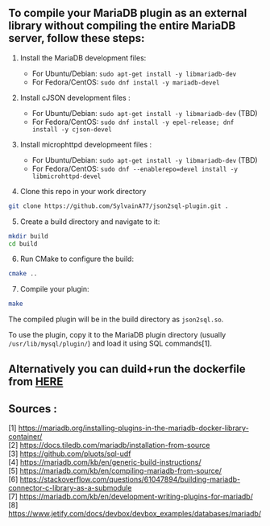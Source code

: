 ## To compile your MariaDB plugin as an external library without compiling the entire MariaDB server, follow these steps:

1. Install the MariaDB development files:
   - For Ubuntu/Debian: `sudo apt-get install -y libmariadb-dev`
   - For Fedora/CentOS: `sudo dnf install -y mariadb-devel`

2. Install cJSON development files :
   - For Ubuntu/Debian: `sudo apt-get install -y libmariadb-dev` (TBD)
   - For Fedora/CentOS: `sudo dnf install -y epel-release; dnf install -y cjson-devel`
  
3. Install microphttpd developmeent files :
   - For Ubuntu/Debian: `sudo apt-get install -y libmariadb-dev` (TBD)
   - For Fedora/CentOS: `sudo dnf --enablerepo=devel install -y libmicrohttpd-devel`   

5. Clone this repo in your work directory
```bash
git clone https://github.com/SylvainA77/json2sql-plugin.git .
```
   
5. Create a build directory and navigate to it:

```bash
mkdir build
cd build
```

6. Run CMake to configure the build:

```bash
cmake ..
```

7. Compile your plugin:

```bash
make
```

The compiled plugin will be in the build directory as `json2sql.so`.

To use the plugin, copy it to the MariaDB plugin directory (usually `/usr/lib/mysql/plugin/`) and load it using SQL commands[1].

## Alternatively you can duild+run the dockerfile from [HERE](https://github.com/SylvainA77/JSON2SQL-plugin/tree/main/docker) 

## Sources :  
[1] https://mariadb.org/installing-plugins-in-the-mariadb-docker-library-container/  
[2] https://docs.tiledb.com/mariadb/installation-from-source  
[3] https://github.com/pluots/sql-udf  
[4] https://mariadb.com/kb/en/generic-build-instructions/  
[5] https://mariadb.com/kb/en/compiling-mariadb-from-source/  
[6] https://stackoverflow.com/questions/61047894/building-mariadb-connector-c-library-as-a-submodule  
[7] https://mariadb.com/kb/en/development-writing-plugins-for-mariadb/  
[8] https://www.jetify.com/docs/devbox/devbox_examples/databases/mariadb/  
